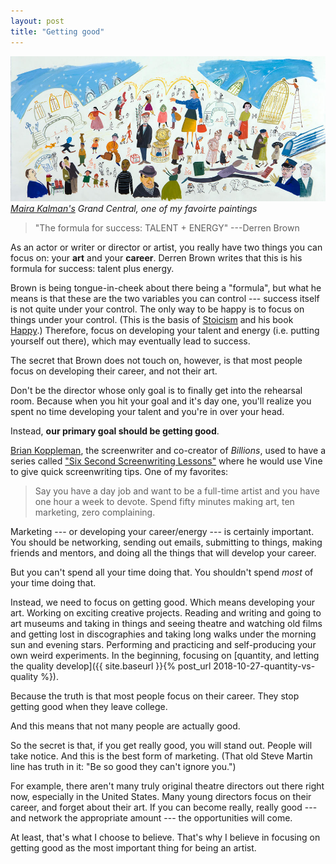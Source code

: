 ```yaml
---
layout: post
title: "Getting good"
---
```


![Grand Central](/images/kalman-grand-central.jpg)
*[Maira Kalman's](http://www.mairakalman.com/) Grand Central, one of my favoirte paintings*

> "The formula for success: TALENT + ENERGY"
> ---Derren Brown

As an actor or writer or director or artist, you really have two things you can focus on: your **art** and your **career**. Derren Brown writes that this is his formula for success: talent plus energy.

Brown is being tongue-in-cheek about there being a "formula", but what he means is that these are the two variables you can control --- success itself is not quite under your control. The only way to be happy is to focus on things under your control. (This is the basis of [Stoicism][stoicism] and his book [Happy][happy].) Therefore, focus on developing your talent and energy (i.e. putting yourself out there), which may eventually lead to success.

The secret that Brown does not touch on, however, is that most people focus on developing their career, and not their art.

Don't be the director whose only goal is to finally get into the rehearsal room. Because when you hit your goal and it's day one, you'll realize you spent no time developing your talent and you're in over your head.

Instead, **our primary goal should be getting good**.

[Brian Koppleman](https://twitter.com/briankoppelman), the screenwriter and co-creator of *Billions*, used to have a series called ["Six Second Screenwriting Lessons"](https://screencraft.org/2018/03/28/101-six-second-screenwriting-lessons-from-brian-koppelman/) where he would use Vine to give quick screenwriting tips. One of my favorites:

> Say you have a day job and want to be a full-time artist and you have one hour a week to devote. Spend fifty minutes making art, ten marketing, zero complaining.

Marketing --- or developing your career/energy --- is certainly important. You should be networking, sending out emails, submitting to things, making friends and mentors, and doing all the things that will develop your career.

But you can't spend all your time doing that. You shouldn't spend *most* of your time doing that.

Instead, we need to focus on getting good. Which means developing your art. Working on exciting creative projects. Reading and writing and going to art museums and taking in things and seeing theatre and watching old films and getting lost in discographies and taking long walks under the morning sun and evening stars. Performing and practicing and self-producing your own weird experiments. In the beginning, focusing on [quantity, and letting the quality develop]({{ site.baseurl }}{% post_url 2018-10-27-quantity-vs-quality %}).

Because the truth is that most people focus on their career. They stop getting good when they leave college.

And this means that not many people are actually good.

So the secret is that, if you get really good, you will stand out. People will take notice. And this is the best form of marketing. (That old Steve Martin line has truth in it: "Be so good they can't ignore you.")

For example, there aren't many truly original theatre directors out there right now, especially in the United States. Many young directors focus on their career, and forget about their art. If you can become really, really good --- and network the appropriate amount --- the opportunities will come.

At least, that's what I choose to believe. That's why I believe in focusing on getting good as the most important thing for being an artist.

[stoicism]: https://dailystoic.com/what-is-stoicism-a-definition-3-stoic-exercises-to-get-you-started/
[happy]: https://www.amazon.com/Happy-More-Less-Everything-Absolutely/dp/0593076192
